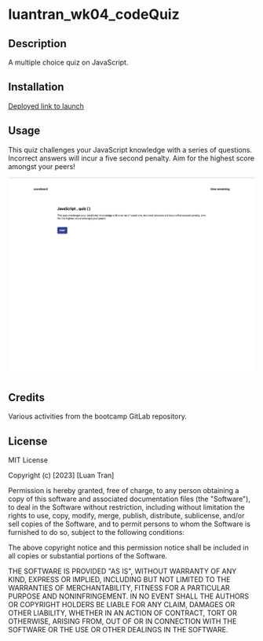 # luantran_wk04_codeQuiz

## Description
A multiple choice quiz on JavaScript.

## Installation

[Deployed link to launch](https://luanillustrates.github.io/luantran_wk04_codeQuiz/)

## Usage

This quiz challenges your JavaScript knowledge with a series of questions. Incorrect answers will incur a five second penalty. Aim for the highest score amongst your peers!

![website's appearance and functionality preview](./assets/screenshot.jpg)

## Credits

Various activities from the bootcamp GitLab repository.

## License

MIT License

Copyright (c) [2023] [Luan Tran]

Permission is hereby granted, free of charge, to any person obtaining a copy
of this software and associated documentation files (the "Software"), to deal
in the Software without restriction, including without limitation the rights
to use, copy, modify, merge, publish, distribute, sublicense, and/or sell
copies of the Software, and to permit persons to whom the Software is
furnished to do so, subject to the following conditions:

The above copyright notice and this permission notice shall be included in all
copies or substantial portions of the Software.

THE SOFTWARE IS PROVIDED "AS IS", WITHOUT WARRANTY OF ANY KIND, EXPRESS OR
IMPLIED, INCLUDING BUT NOT LIMITED TO THE WARRANTIES OF MERCHANTABILITY,
FITNESS FOR A PARTICULAR PURPOSE AND NONINFRINGEMENT. IN NO EVENT SHALL THE
AUTHORS OR COPYRIGHT HOLDERS BE LIABLE FOR ANY CLAIM, DAMAGES OR OTHER
LIABILITY, WHETHER IN AN ACTION OF CONTRACT, TORT OR OTHERWISE, ARISING FROM,
OUT OF OR IN CONNECTION WITH THE SOFTWARE OR THE USE OR OTHER DEALINGS IN THE
SOFTWARE.
